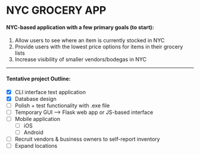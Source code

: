 
# NYC GROCERY APP

#### NYC-based application with a few primary goals (to start):

1. Allow users to see where an item is currently stocked in NYC
2. Provide users with the lowest price options for items in their grocery lists
3. Increase visibility of smaller vendors/bodegas in NYC

---

#### Tentative project Outline:

- [x] CLI interface text application
- [x] Database design
- [ ] Polish + test functionality with .exe file
- [ ] Temporary GUI --> Flask web app or JS-based interface
- [ ] Mobile application
  - [ ] iOS
  - [ ] Android
- [ ] Recruit vendors & business owners to self-report inventory
- [ ] Expand locations
